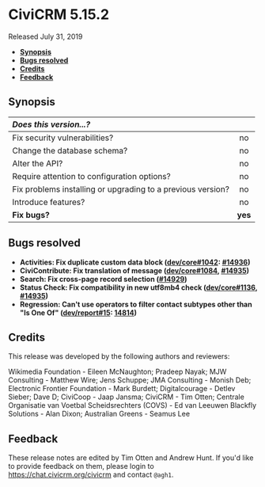 # CiviCRM 5.15.2

Released July 31, 2019

- **[Synopsis](#synopsis)**
- **[Bugs resolved](#bugs)**
- **[Credits](#credits)**
- **[Feedback](#feedback)**

## <a name="synopsis"></a>Synopsis

| *Does this version...?*                                         |         |
|:--------------------------------------------------------------- |:-------:|
| Fix security vulnerabilities?                                   |   no    |
| Change the database schema?                                     |   no    |
| Alter the API?                                                  |   no    |
| Require attention to configuration options?                     |   no    |
| Fix problems installing or upgrading to a previous version?     |   no    |
| Introduce features?                                             |   no    |
| **Fix bugs?**                                                   | **yes** |

## <a name="bugs"></a>Bugs resolved

- **Activities: Fix duplicate custom data block ([dev/core#1042](https://lab.civicrm.org/dev/core/issues/1042): [#14936](https://github.com/civicrm/civicrm-core/pull/14936))**
- **CiviContribute: Fix translation of message ([dev/core#1084](https://lab.civicrm.org/dev/core/issues/1084), [#14935](https://github.com/civicrm/civicrm-core/pull/14935))**
- **Search: Fix cross-page record selection ([#14929](https://github.com/civicrm/civicrm-core/pull/14929))**
- **Status Check: Fix compatibility in new utf8mb4 check ([dev/core#1136](https://lab.civicrm.org/dev/core/issues/1136), [#14935](https://github.com/civicrm/civicrm-core/pull/14935))**
- **Regression: Can't use operators to filter contact subtypes other than "Is One Of" ([dev/report#15](https://lab.civicrm.org/dev/report/issues/15): [14814](https://github.com/civicrm/civicrm-core/pull/14814))**

## <a name="credits"></a>Credits

This release was developed by the following authors and reviewers:

Wikimedia Foundation - Eileen McNaughton; Pradeep Nayak; MJW Consulting -
Matthew Wire; Jens Schuppe; JMA Consulting - Monish Deb; Electronic Frontier
Foundation - Mark Burdett; Digitalcourage - Detlev Sieber; Dave D; CiviCoop -
Jaap Jansma; CiviCRM - Tim Otten; Centrale Organisatie van Voetbal
Scheidsrechters (COVS) - Ed van Leeuwen Blackfly Solutions - Alan Dixon;
Australian Greens - Seamus Lee

## <a name="feedback"></a>Feedback

These release notes are edited by Tim Otten and Andrew Hunt.  If you'd like to
provide feedback on them, please login to https://chat.civicrm.org/civicrm and
contact `@agh1`.
